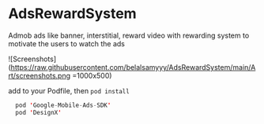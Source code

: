 # AdsRewardSystem

Admob ads like banner, interstitial, reward video with rewarding system to motivate the users to watch the ads 

![Screenshots](https://raw.githubusercontent.com/belalsamyyy/AdsRewardSystem/main/Art/screenshots.png =1000x500)

add to your Podfile, then `pod install`

```swift 
  pod 'Google-Mobile-Ads-SDK'
  pod 'DesignX'
```
